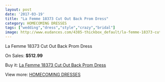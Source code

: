 ```yaml
---
layout: post
date: '2017-03-19'
title: "La Femme 18373 Cut Out Back Prom Dress"
category: HOMECOMING DRESSES
tags: ["wedding","dress","style","crazy","bridal"]
image: http://www.eudances.com/4385-thickbox_default/la-femme-18373-cut-out-back-prom-dress.jpg
---
```

La Femme 18373 Cut Out Back Prom Dress

On Sales: **$512.99**
<a href="https://www.eudances.com/en/homecoming-dresses/1470-la-femme-18373-cut-out-back-prom-dress.html"><amp-img layout="responsive" width="600" height="600" src="//www.eudances.com/4385-thickbox_default/la-femme-18373-cut-out-back-prom-dress.jpg" alt="La Femme 18373 Cut Out Back Prom Dress 0" /></a>
<a href="https://www.eudances.com/en/homecoming-dresses/1470-la-femme-18373-cut-out-back-prom-dress.html"><amp-img layout="responsive" width="600" height="600" src="//www.eudances.com/4386-thickbox_default/la-femme-18373-cut-out-back-prom-dress.jpg" alt="La Femme 18373 Cut Out Back Prom Dress 1" /></a>

Buy it: [La Femme 18373 Cut Out Back Prom Dress](https://www.eudances.com/en/homecoming-dresses/1470-la-femme-18373-cut-out-back-prom-dress.html "La Femme 18373 Cut Out Back Prom Dress")

View more: [HOMECOMING DRESSES](https://www.eudances.com/en/15-homecoming-dresses "HOMECOMING DRESSES")